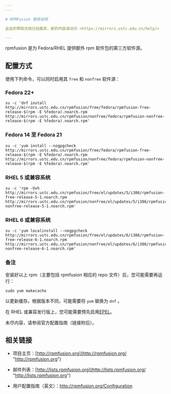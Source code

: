 ```yaml
---
---

# RPMFusion 使用说明

此处的帮助文档已经废弃，新的内容请访问 <https://mirrors.ustc.edu.cn/help/>

---
```


rpmfusion 是为 Fedora/RHEL 提供额外 rpm 软件包的第三方软件源。

## 配置方式

使用下列命令，可以同时启用其 `free` 和 `nonfree` 软件源：

### Fedora 22+

    su -c 'dnf install http://mirrors.ustc.edu.cn/rpmfusion/free/fedora/rpmfusion-free-release-$(rpm -E %fedora).noarch.rpm http://mirrors.ustc.edu.cn/rpmfusion/nonfree/fedora/rpmfusion-nonfree-release-$(rpm -E %fedora).noarch.rpm'

### Fedora 14 至 Fedora 21

    su -c 'yum install --nogpgcheck http://mirrors.ustc.edu.cn/rpmfusion/free/fedora/rpmfusion-free-release-$(rpm -E %fedora).noarch.rpm http://mirrors.ustc.edu.cn/rpmfusion/nonfree/fedora/rpmfusion-nonfree-release-$(rpm -E %fedora).noarch.rpm'

### RHEL 5 或兼容系统

    su -c 'rpm -Uvh http://mirrors.ustc.edu.cn/rpmfusion/free/el/updates/5/i386/rpmfusion-free-release-5-1.noarch.rpm http://mirrors.ustc.edu.cn/rpmfusion/nonfree/el/updates/5/i386/rpmfusion-nonfree-release-5-1.noarch.rpm'

### RHEL 6 或兼容系统

    su -c 'yum localinstall --nogpgcheck http://mirrors.ustc.edu.cn/rpmfusion/free/el/updates/6/i386/rpmfusion-free-release-6-1.noarch.rpm http://mirrors.ustc.edu.cn/rpmfusion/nonfree/el/updates/6/i386/rpmfusion-nonfree-release-6-1.noarch.rpm'

### 备注

安装好以上 rpm（主要包括 rpmfusion 相应的 repo 文件）后，您可能需要再运行：

    sudo yum makecache

以更新缓存。根据版本不同，可能需要将 `yum` 替换为 `dnf` 。

在 RHEL 或兼容发行版上，您可能需要预先启用[EPEL](epel "mirrors:help:epel")。

未尽内容，请参阅官方配置指南（链接附后）。

## 相关链接

- 项目主页：[http://rpmfusion.org](http://rpmfusion.org/ "http://rpmfusion.org")

- 邮件列表：[http://lists.rpmfusion.org](http://lists.rpmfusion.org/ "http://lists.rpmfusion.org")

- 用户配置指南（英文）：<http://rpmfusion.org/Configuration>
